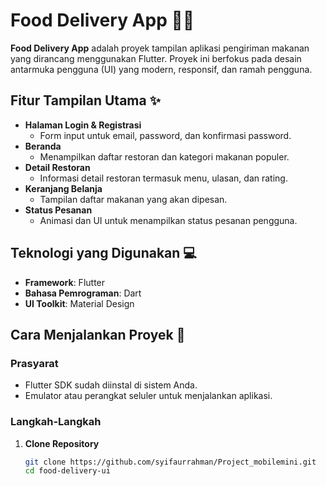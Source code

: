 # Food Delivery App 🍔🍕  

**Food Delivery App** adalah proyek tampilan aplikasi pengiriman makanan yang dirancang menggunakan Flutter. Proyek ini berfokus pada desain antarmuka pengguna (UI) yang modern, responsif, dan ramah pengguna.  

## Fitur Tampilan Utama ✨  
- **Halaman Login & Registrasi**  
  - Form input untuk email, password, dan konfirmasi password.  
- **Beranda**  
  - Menampilkan daftar restoran dan kategori makanan populer.  
- **Detail Restoran**  
  - Informasi detail restoran termasuk menu, ulasan, dan rating.  
- **Keranjang Belanja**  
  - Tampilan daftar makanan yang akan dipesan.  
- **Status Pesanan**  
  - Animasi dan UI untuk menampilkan status pesanan pengguna.  

## Teknologi yang Digunakan 💻  
- **Framework**: Flutter  
- **Bahasa Pemrograman**: Dart  
- **UI Toolkit**: Material Design  

## Cara Menjalankan Proyek 🚀  
### Prasyarat  
- Flutter SDK sudah diinstal di sistem Anda.  
- Emulator atau perangkat seluler untuk menjalankan aplikasi.  

### Langkah-Langkah  
1. **Clone Repository**  
   ```bash
   git clone https://github.com/syifaurrahman/Project_mobilemini.git
   cd food-delivery-ui

